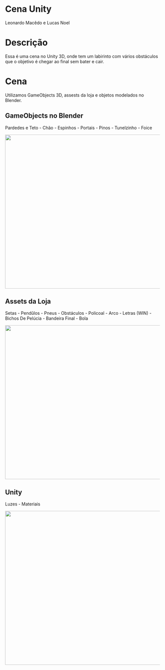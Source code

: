 # Cena Unity 
Leonardo Macêdo e Lucas Noel
# Descrição
Essa é uma cena no Unity 3D, onde tem um labirinto com vários obstáculos que o objetivo é chegar ao final sem bater e cair.
# Cena
Utilizamos GameObjects 3D, assests da loja e objetos modelados no Blender.

## GameObjects no Blender
 Pardedes e Teto - Chão - Espinhos - Portais - Pinos - Tunelzinho - Foice
 
<img src = "blender.png/img" width = "940" height = "500">

## Assets da Loja
Setas - Pendûlos - Pneus - Obstáculos - Policoal - Arco - Letras (WIN) - Bichos De Pelúcia - Bandeira Final - Bola

<img src = "loja.png/img" width = "940" height = "500">

## Unity
Luzes - Materiais

<img src = "unity.png/img" width = "940" height = "500">

